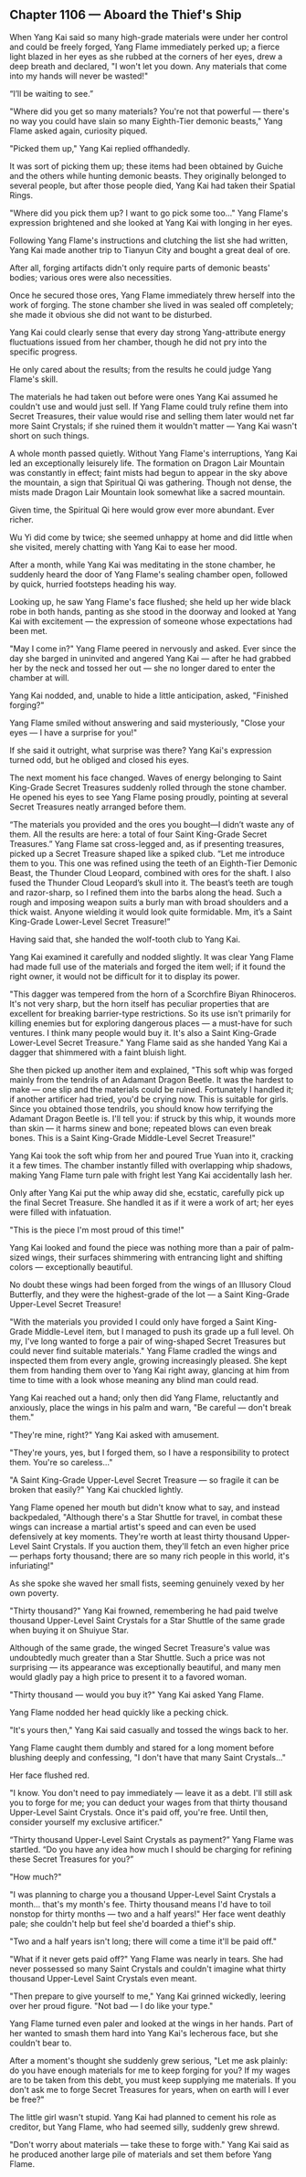 ## Chapter 1106 — Aboard the Thief's Ship

When Yang Kai said so many high-grade materials were under her control and could be freely forged, Yang Flame immediately perked up; a fierce light blazed in her eyes as she rubbed at the corners of her eyes, drew a deep breath and declared, "I won't let you down. Any materials that come into my hands will never be wasted!"

“I’ll be waiting to see.”

"Where did you get so many materials? You're not that powerful — there's no way you could have slain so many Eighth-Tier demonic beasts," Yang Flame asked again, curiosity piqued.

"Picked them up," Yang Kai replied offhandedly.

It was sort of picking them up; these items had been obtained by Guiche and the others while hunting demonic beasts. They originally belonged to several people, but after those people died, Yang Kai had taken their Spatial Rings.

"Where did you pick them up? I want to go pick some too..." Yang Flame's expression brightened and she looked at Yang Kai with longing in her eyes.

Following Yang Flame's instructions and clutching the list she had written, Yang Kai made another trip to Tianyun City and bought a great deal of ore.

After all, forging artifacts didn't only require parts of demonic beasts' bodies; various ores were also necessities.

Once he secured those ores, Yang Flame immediately threw herself into the work of forging. The stone chamber she lived in was sealed off completely; she made it obvious she did not want to be disturbed.

Yang Kai could clearly sense that every day strong Yang-attribute energy fluctuations issued from her chamber, though he did not pry into the specific progress.

He only cared about the results; from the results he could judge Yang Flame's skill.

The materials he had taken out before were ones Yang Kai assumed he couldn't use and would just sell. If Yang Flame could truly refine them into Secret Treasures, their value would rise and selling them later would net far more Saint Crystals; if she ruined them it wouldn't matter — Yang Kai wasn't short on such things.

A whole month passed quietly. Without Yang Flame's interruptions, Yang Kai led an exceptionally leisurely life. The formation on Dragon Lair Mountain was constantly in effect; faint mists had begun to appear in the sky above the mountain, a sign that Spiritual Qi was gathering. Though not dense, the mists made Dragon Lair Mountain look somewhat like a sacred mountain.

Given time, the Spiritual Qi here would grow ever more abundant. Ever richer.

Wu Yi did come by twice; she seemed unhappy at home and did little when she visited, merely chatting with Yang Kai to ease her mood.

After a month, while Yang Kai was meditating in the stone chamber, he suddenly heard the door of Yang Flame's sealing chamber open, followed by quick, hurried footsteps heading his way.

Looking up, he saw Yang Flame's face flushed; she held up her wide black robe in both hands, panting as she stood in the doorway and looked at Yang Kai with excitement — the expression of someone whose expectations had been met.

"May I come in?" Yang Flame peered in nervously and asked. Ever since the day she barged in uninvited and angered Yang Kai — after he had grabbed her by the neck and tossed her out — she no longer dared to enter the chamber at will.

Yang Kai nodded, and, unable to hide a little anticipation, asked, "Finished forging?"

Yang Flame smiled without answering and said mysteriously, "Close your eyes — I have a surprise for you!"

If she said it outright, what surprise was there? Yang Kai's expression turned odd, but he obliged and closed his eyes.

The next moment his face changed. Waves of energy belonging to Saint King-Grade Secret Treasures suddenly rolled through the stone chamber. He opened his eyes to see Yang Flame posing proudly, pointing at several Secret Treasures neatly arranged before them.

“The materials you provided and the ores you bought—I didn’t waste any of them. All the results are here: a total of four Saint King-Grade Secret Treasures.”
Yang Flame sat cross-legged and, as if presenting treasures, picked up a Secret Treasure shaped like a spiked club. “Let me introduce them to you. This one was refined using the teeth of an Eighth-Tier Demonic Beast, the Thunder Cloud Leopard, combined with ores for the shaft. I also fused the Thunder Cloud Leopard’s skull into it. The beast’s teeth are tough and razor-sharp, so I refined them into the barbs along the head. Such a rough and imposing weapon suits a burly man with broad shoulders and a thick waist. Anyone wielding it would look quite formidable. Mm, it’s a Saint King-Grade Lower-Level Secret Treasure!”

Having said that, she handed the wolf-tooth club to Yang Kai.

Yang Kai examined it carefully and nodded slightly. It was clear Yang Flame had made full use of the materials and forged the item well; if it found the right owner, it would not be difficult for it to display its power.

"This dagger was tempered from the horn of a Scorchfire Biyan Rhinoceros. It's not very sharp, but the horn itself has peculiar properties that are excellent for breaking barrier-type restrictions. So its use isn't primarily for killing enemies but for exploring dangerous places — a must-have for such ventures. I think many people would buy it. It's also a Saint King-Grade Lower-Level Secret Treasure." Yang Flame said as she handed Yang Kai a dagger that shimmered with a faint bluish light.

She then picked up another item and explained, "This soft whip was forged mainly from the tendrils of an Adamant Dragon Beetle. It was the hardest to make — one slip and the materials could be ruined. Fortunately I handled it; if another artificer had tried, you'd be crying now. This is suitable for girls. Since you obtained those tendrils, you should know how terrifying the Adamant Dragon Beetle is. I'll tell you: if struck by this whip, it wounds more than skin — it harms sinew and bone; repeated blows can even break bones. This is a Saint King-Grade Middle-Level Secret Treasure!"

Yang Kai took the soft whip from her and poured True Yuan into it, cracking it a few times. The chamber instantly filled with overlapping whip shadows, making Yang Flame turn pale with fright lest Yang Kai accidentally lash her.

Only after Yang Kai put the whip away did she, ecstatic, carefully pick up the final Secret Treasure. She handled it as if it were a work of art; her eyes were filled with infatuation.

"This is the piece I'm most proud of this time!"

Yang Kai looked and found the piece was nothing more than a pair of palm-sized wings, their surfaces shimmering with entrancing light and shifting colors — exceptionally beautiful.

No doubt these wings had been forged from the wings of an Illusory Cloud Butterfly, and they were the highest-grade of the lot — a Saint King-Grade Upper-Level Secret Treasure!

"With the materials you provided I could only have forged a Saint King-Grade Middle-Level item, but I managed to push its grade up a full level. Oh my, I've long wanted to forge a pair of wing-shaped Secret Treasures but could never find suitable materials." Yang Flame cradled the wings and inspected them from every angle, growing increasingly pleased. She kept them from handing them over to Yang Kai right away, glancing at him from time to time with a look whose meaning any blind man could read.

Yang Kai reached out a hand; only then did Yang Flame, reluctantly and anxiously, place the wings in his palm and warn, "Be careful — don't break them."

"They're mine, right?" Yang Kai asked with amusement.

"They're yours, yes, but I forged them, so I have a responsibility to protect them. You're so careless..."

"A Saint King-Grade Upper-Level Secret Treasure — so fragile it can be broken that easily?" Yang Kai chuckled lightly.

Yang Flame opened her mouth but didn't know what to say, and instead backpedaled, "Although there's a Star Shuttle for travel, in combat these wings can increase a martial artist's speed and can even be used defensively at key moments. They're worth at least thirty thousand Upper-Level Saint Crystals. If you auction them, they'll fetch an even higher price — perhaps forty thousand; there are so many rich people in this world, it's infuriating!"

As she spoke she waved her small fists, seeming genuinely vexed by her own poverty.

"Thirty thousand?" Yang Kai frowned, remembering he had paid twelve thousand Upper-Level Saint Crystals for a Star Shuttle of the same grade when buying it on Shuiyue Star.

Although of the same grade, the winged Secret Treasure's value was undoubtedly much greater than a Star Shuttle. Such a price was not surprising — its appearance was exceptionally beautiful, and many men would gladly pay a high price to present it to a favored woman.

"Thirty thousand — would you buy it?" Yang Kai asked Yang Flame.

Yang Flame nodded her head quickly like a pecking chick.

"It's yours then," Yang Kai said casually and tossed the wings back to her.

Yang Flame caught them dumbly and stared for a long moment before blushing deeply and confessing, "I don't have that many Saint Crystals..."

Her face flushed red.

"I know. You don't need to pay immediately — leave it as a debt. I'll still ask you to forge for me; you can deduct your wages from that thirty thousand Upper-Level Saint Crystals. Once it's paid off, you're free. Until then, consider yourself my exclusive artificer."

“Thirty thousand Upper-Level Saint Crystals as payment?” Yang Flame was startled. “Do you have any idea how much I should be charging for refining these Secret Treasures for you?”

"How much?"

"I was planning to charge you a thousand Upper-Level Saint Crystals a month... that's my month's fee. Thirty thousand means I'd have to toil nonstop for thirty months — two and a half years!" Her face went deathly pale; she couldn't help but feel she'd boarded a thief's ship.

"Two and a half years isn't long; there will come a time it'll be paid off."

"What if it never gets paid off?" Yang Flame was nearly in tears. She had never possessed so many Saint Crystals and couldn't imagine what thirty thousand Upper-Level Saint Crystals even meant.

"Then prepare to give yourself to me," Yang Kai grinned wickedly, leering over her proud figure. "Not bad — I do like your type."

Yang Flame turned even paler and looked at the wings in her hands. Part of her wanted to smash them hard into Yang Kai's lecherous face, but she couldn't bear to.

After a moment's thought she suddenly grew serious, "Let me ask plainly: do you have enough materials for me to keep forging for you? If my wages are to be taken from this debt, you must keep supplying me materials. If you don't ask me to forge Secret Treasures for years, when on earth will I ever be free?"

The little girl wasn't stupid. Yang Kai had planned to cement his role as creditor, but Yang Flame, who had seemed silly, suddenly grew shrewd.

"Don't worry about materials — take these to forge with." Yang Kai said as he produced another large pile of materials and set them before Yang Flame.